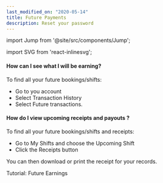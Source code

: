 ```yaml
---
last_modified_on: "2020-05-14"
title: Future Payments
description: Reset your password
---
```


import Jump from '@site/src/components/Jump';

import SVG from 'react-inlinesvg';


#### How can I see what I will be earning?
To find all your future bookings/shifts:

* Go to you account
* Select Transaction History
* Select Future transactions.

#### How do I view upcoming receipts and payouts ?
To find all your future bookings/shifts and receipts:

* Go to My Shifts and choose the Upcoming Shift
* Click the Receipts button

You can then download or print the receipt for your records.


<Jump to="/guides/advanced/notifications/">Tutorial: Future Earnings</Jump>
